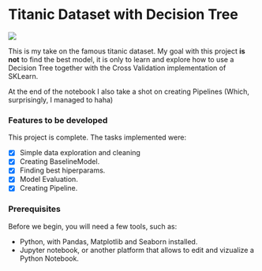 # Titanic Dataset with Decision Tree
[<img src="https://cdn.activestate.com/wp-content/uploads/2021/05/kaggle-titanic-challenge.jpg" />](https://www.kaggle.com/c/titanic)

This is my take on the famous titanic dataset. My goal with this project **is not** to find the best model, it is only to learn and explore how to use a Decision Tree together with the Cross Validation implementation of SKLearn.

At the end of the notebook I also take a shot on creating Pipelines (Which, surprisingly, I managed to haha)

### Features to be developed
This project is complete. The tasks implemented were:

- [x] Simple data exploration and cleaning
- [x] Creating BaselineModel.
- [x] Finding best hiperparams.
- [x] Model Evaluation.
- [x] Creating Pipeline.

### Prerequisites

Before we begin, you will need a few tools, such as:

- Python, with Pandas, Matplotlib and Seaborn installed.
- Jupyter notebook, or another platform that allows to edit and vizualize a Python Notebook.

